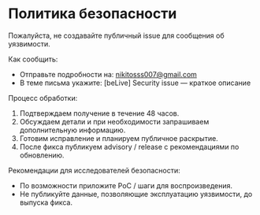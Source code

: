 # Политика безопасности

Пожалуйста, не создавайте публичный issue для сообщения об уязвимости.

Как сообщить:
- Отправьте подробности на: nikitosss007@gmail.com  
- В теме письма укажите: [beLive] Security issue — краткое описание

Процесс обработки:
1. Подтверждаем получение в течение 48 часов.
2. Обсуждаем детали и при необходимости запрашиваем дополнительную информацию.
3. Готовим исправление и планируем публичное раскрытие.
4. После фикса публикуем advisory / release с рекомендациями по обновлению.

Рекомендации для исследователей безопасности:
- По возможности приложите PoC / шаги для воспроизведения.
- Не публикуйте данные, позволяющие эксплуатацию уязвимости, до выпуска фикса.
